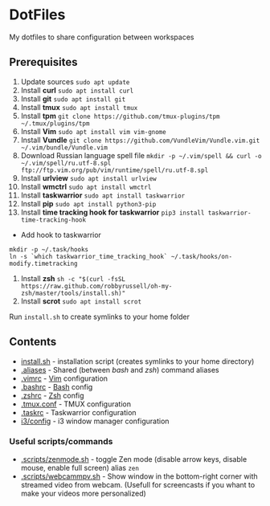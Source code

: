 # DotFiles

My dotfiles to share configuration between workspaces 

## Prerequisites

1. Update sources `sudo apt update`
1. Install **curl** `sudo apt install curl`
1. Install **git** `sudo apt install git`
1. Install **tmux** `sudo apt install tmux`
1. Install **tpm** `git clone https://github.com/tmux-plugins/tpm ~/.tmux/plugins/tpm`
1. Install **Vim** `sudo apt install vim vim-gnome`
1. Install **Vundle** `git clone https://github.com/VundleVim/Vundle.vim.git ~/.vim/bundle/Vundle.vim`
1. Download Russian language spell file `mkdir -p ~/.vim/spell && curl -o ~/.vim/spell/ru.utf-8.spl ftp://ftp.vim.org/pub/vim/runtime/spell/ru.utf-8.spl`
1. Install **urlview** `sudo apt install urlview`
1. Install **wmctrl** `sudo apt install wmctrl`
1. Install **taskwarrior** `sudo apt install taskwarrior`
1. Install **pip** `sudo apt install python3-pip`
1. Install **time tracking hook for taskwarrior** `pip3 install taskwarrior-time-tracking-hook`
  - Add hook to taskwarrior
  ```
  mkdir -p ~/.task/hooks
  ln -s `which taskwarrior_time_tracking_hook` ~/.task/hooks/on-modify.timetracking
  ```
1. Install **zsh** `sh -c "$(curl -fsSL https://raw.github.com/robbyrussell/oh-my-zsh/master/tools/install.sh)"`
1. Install **scrot** `sudo apt install scrot`

Run `install.sh` to create symlinks to your home folder

## Contents

- [install.sh](install.sh) - installation script (creates symlinks to your home directory)
- [.aliases](.aliases) - Shared (between *bash* and *zsh*) command aliases
- [.vimrc](.vimrc) - [Vim](https://www.vim.org/) configuration
- [.bashrc](.bashrc) - [Bash](https://www.gnu.org/software/bash/) config
- [.zshrc](.zshrc) - [Zsh](http://www.zsh.org/) config
- [.tmux.conf](.tmux.conf) - TMUX configuration
- [.taskrc](.taskrc) - Taskwarrior configuration
- [i3/config](i3/config) - i3 window manager configuration

### Useful scripts/commands

- [.scripts/zenmode.sh](.scripts/zenmode.sh) - toggle Zen mode (disable arrow keys, disable mouse, enable full screen) alias `zen` 
- [.scripts/webcammpv.sh](.scripts/webcammpv.sh) - Show window in the bottom-right corner with streamed video from webcam. (Usefull for screencasts if you whant to make your videos more personalized)
